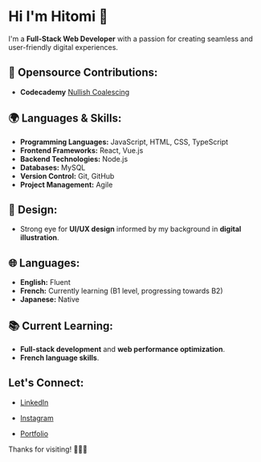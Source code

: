 # Hi I'm Hitomi 👋

I'm a **Full-Stack Web Developer** with a passion for creating seamless and user-friendly digital experiences.

## 🍳 Opensource Contributions:
- **Codecademy** [Nullish Coalescing](https://www.codecademy.com/resources/docs/javascript/nullish-coalescing)

## 🌍 Languages & Skills:
- **Programming Languages:** JavaScript, HTML, CSS, TypeScript
- **Frontend Frameworks:** React, Vue.js
- **Backend Technologies:** Node.js
- **Databases:** MySQL
- **Version Control:** Git, GitHub
- **Project Management:** Agile

## 🎨 Design:
- Strong eye for **UI/UX design** informed by my background in **digital illustration**.

## 🌐 Languages:
- **English:** Fluent
- **French:** Currently learning (B1 level, progressing towards B2)
- **Japanese:** Native

## 📚 Current Learning:
- **Full-stack development** and **web performance optimization**.
- **French language skills**.

## Let's Connect:
- [LinkedIn](https://www.linkedin.com/in/hitomi-yamamoto/)
- [Instagram](https://www.instagram.com/hitomi_illustrations)

- [Portfolio](https://hitomi-portfolio.netlify.app/)

Thanks for visiting! 👨‍💻✨
